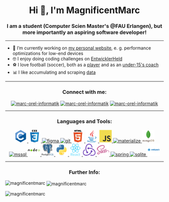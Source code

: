 <h1 align="center">Hi 👋, I'm MagnificentMarc</h1>
<h3 align="center">I am a student (Computer Scien Master's @FAU Erlangen), but more importantly an aspiring software developer!</h3>

------------

- 🔭 I’m currently working on [my personal website](https://www.marcorel.de), e. g. performance optimizations for low-end devices
- 🤓 I enjoy doing coding challenges on [EntwicklerHeld](https://platform.entwicklerheld.de/publicprofile/67762bcd17d601741b04182b95567d0b)
- ⚽ I love football (soccer), both as a [player](https://www.fupa.net/player/marc-orel-218593) and as an [under-15's coach](http://www.jfg-neumarkt.com/verein/ansprechpartner/trainer/)
- 📊 I like accumulating and scraping [data](https://github.com/MagnificentMarc/data_repo)
------------

<h3 align="center">Connect with me:</h3>

<p align="center">
<a href="https://linkedin.com/in/marc-orel-informatik" target="blank"><img align="center" src="https://cdn.iconscout.com/icon/free/png-256/linkedin-2662666-2213265.png" alt="marc-orel-informatik" height="50" width="50" /></a>
 <a href="https://www.xing.com/profile/Marc_Orel3/cv" target="blank"><img align="center" src="https://img.icons8.com/metro/452/xing.png" alt="marc-orel-informatik" height="45" width="45" /></a>
 <a href="mailto:marc1.orel@outlook.de" target="blank"><img align="center" src="http://cdn.onlinewebfonts.com/svg/img_237869.png" alt="marc-orel-informatik" height="45" width="45" /></a>
</p> 

------------

<h3 align="center">Languages and Tools:</h3>
<p align="center" margin="20"> <a href="https://www.cprogramming.com/" target="_blank"> <img src="https://raw.githubusercontent.com/devicons/devicon/master/icons/c/c-original.svg" alt="c" width="40" height="40"/> </a> <a href="https://www.w3schools.com/css/" target="_blank"> <img src="https://raw.githubusercontent.com/devicons/devicon/master/icons/css3/css3-original-wordmark.svg" alt="css3" width="40" height="40"/> </a>  <a href="https://www.figma.com/" target="_blank"> <img src="https://www.vectorlogo.zone/logos/figma/figma-icon.svg" alt="figma" width="40" height="40"/> </a> <a href="https://git-scm.com/" target="_blank"> <img src="https://www.vectorlogo.zone/logos/git-scm/git-scm-icon.svg" alt="git" width="40" height="40"/> </a> <a href="https://www.w3.org/html/" target="_blank"> <img src="https://raw.githubusercontent.com/devicons/devicon/master/icons/html5/html5-original-wordmark.svg" alt="html5" width="40" height="40"/> </a> <a href="https://www.java.com" target="_blank"> <img src="https://raw.githubusercontent.com/devicons/devicon/master/icons/java/java-original.svg" alt="java" width="40" height="40"/> </a> <a href="https://developer.mozilla.org/en-US/docs/Web/JavaScript" target="_blank"> <img src="https://raw.githubusercontent.com/devicons/devicon/master/icons/javascript/javascript-original.svg" alt="javascript" width="40" height="40"/> </a> <a href="https://materializecss.com/" target="_blank"> <img src="https://raw.githubusercontent.com/prplx/svg-logos/5585531d45d294869c4eaab4d7cf2e9c167710a9/svg/materialize.svg" alt="materialize" width="40" height="40"/> </a> <a href="https://www.mongodb.com/" target="_blank"> <img src="https://raw.githubusercontent.com/devicons/devicon/master/icons/mongodb/mongodb-original-wordmark.svg" alt="mongodb" width="40" height="40"/> </a> <a href="https://www.microsoft.com/en-us/sql-server" target="_blank"> <img src="https://www.svgrepo.com/show/303229/microsoft-sql-server-logo.svg" alt="mssql" width="40" height="40"/> </a> <a href="https://nodejs.org" target="_blank"> <img src="https://raw.githubusercontent.com/devicons/devicon/master/icons/nodejs/nodejs-original-wordmark.svg" alt="nodejs" width="40" height="40"/> </a> <a href="https://www.postgresql.org" target="_blank"> <img src="https://raw.githubusercontent.com/devicons/devicon/master/icons/postgresql/postgresql-original-wordmark.svg" alt="postgresql" width="40" height="40"/> </a> <a href="https://www.python.org" target="_blank"> <img src="https://raw.githubusercontent.com/devicons/devicon/master/icons/python/python-original.svg" alt="python" width="40" height="40"/> </a> <a href="https://reactjs.org/" target="_blank"> <img src="https://raw.githubusercontent.com/devicons/devicon/master/icons/react/react-original-wordmark.svg" alt="react" width="40" height="40"/> </a> <a href="https://redux.js.org" target="_blank"> <img src="https://raw.githubusercontent.com/devicons/devicon/master/icons/redux/redux-original.svg" alt="redux" width="40" height="40"/> </a> <a href="https://sass-lang.com" target="_blank"> <img src="https://raw.githubusercontent.com/devicons/devicon/master/icons/sass/sass-original.svg" alt="sass" width="40" height="40"/> </a> <a href="https://spring.io/" target="_blank"> <img src="https://www.vectorlogo.zone/logos/springio/springio-icon.svg" alt="spring" width="40" height="40"/> </a> <a href="https://www.sqlite.org/" target="_blank"> <img src="https://www.vectorlogo.zone/logos/sqlite/sqlite-icon.svg" alt="sqlite" width="40" height="40"/> </a>  <a href="https://webpack.js.org" target="_blank"> <img src="https://raw.githubusercontent.com/devicons/devicon/d00d0969292a6569d45b06d3f350f463a0107b0d/icons/webpack/webpack-original-wordmark.svg" alt="webpack" width="40" height="40"/> </a> </p>

------------
<h3 align="center">Further Info:</h3>

<p align="center"><img align="left" src="https://github-readme-stats.vercel.app/api/top-langs/?username=MagnificentMarc&hide=html" alt="magnificentmarc" /></p>

<p>&nbsp;<img align="center" src="https://github-readme-stats.vercel.app/api?username=magnificentmarc&show_icons=true&locale=en" alt="magnificentmarc" /></p>

<p align="left" ><img align="center" src="https://github-readme-streak-stats.herokuapp.com/?user=magnificentmarc&" alt="magnificentmarc" /></p>


